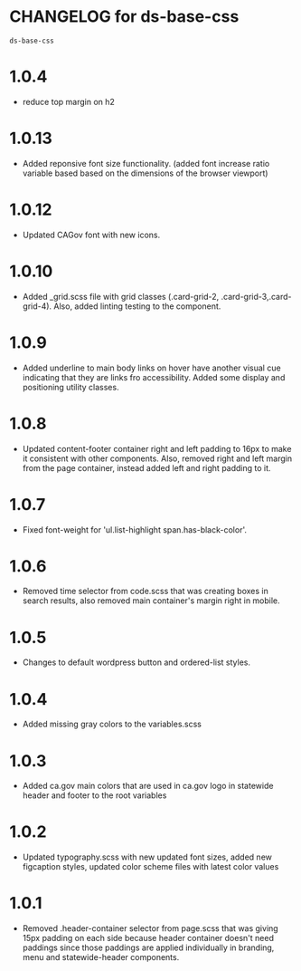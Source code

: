 # CHANGELOG for ds-base-css
`ds-base-css`

# 1.0.4
* reduce top margin on h2

# 1.0.13
* Added reponsive font size functionality. (added font increase ratio variable based based on the dimensions of the browser viewport)

# 1.0.12
* Updated CAGov font with new icons.

# 1.0.10
* Added _grid.scss file with grid classes (.card-grid-2, .card-grid-3,.card-grid-4). Also, added linting testing to the component.

# 1.0.9
* Added underline to main body links on hover have another visual cue indicating that they are links fro accessibility. Added some display and positioning utility classes.

# 1.0.8
* Updated content-footer container right and left padding to 16px to make it consistent with other components. Also, removed right and left margin from the page container, instead added left and right padding to it.

# 1.0.7
* Fixed font-weight for 'ul.list-highlight span.has-black-color'.

# 1.0.6
* Removed time selector from code.scss that was creating boxes in search results, also removed main container's margin right in mobile.

# 1.0.5
* Changes to default wordpress button and ordered-list styles.

# 1.0.4
* Added missing gray colors to the variables.scss

# 1.0.3
* Added ca.gov main colors that are used in ca.gov logo in statewide header and footer to the root variables

# 1.0.2
* Updated typography.scss with new updated font sizes, added new figcaption styles, updated color scheme files with latest color values

# 1.0.1
* Removed .header-container selector from page.scss that was giving 15px padding on each side because header container doesn't need paddings since those paddings are applied individually in branding, menu and statewide-header components.

